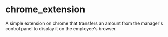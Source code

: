 # chrome_extension
A simple extension on chrome that transfers an amount from the manager's control panel to display it on the employee's browser.
